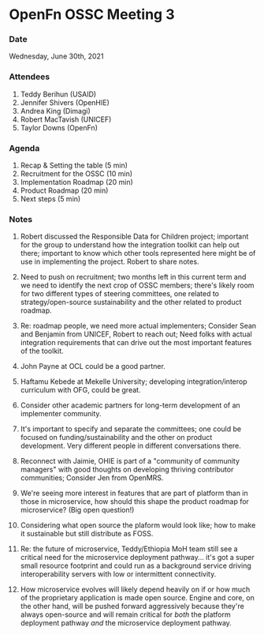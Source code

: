 # OpenFn OSSC Meeting 3

### Date

Wednesday, June 30th, 2021

### Attendees

1. Teddy Berihun (USAID)
2. Jennifer Shivers (OpenHIE)
3. Andrea King (Dimagi)
4. Robert MacTavish (UNICEF)
5. Taylor Downs (OpenFn)

### Agenda

1. Recap & Setting the table (5 min)
2. Recruitment for the OSSC (10 min)
3. Implementation Roadmap (20 min)
4. Product Roadmap (20 min)
5. Next steps (5 min)

### Notes

1. Robert discussed the Responsible Data for Children project; important for the
   group to understand how the integration toolkit can help out there; important
   to know which other tools represented here might be of use in implementing
   the project. Robert to share notes.

2. Need to push on recruitment; two months left in this current term and we need
   to identify the next crop of OSSC members; there's likely room for two
   different types of steering committees, one related to strategy/open-source
   sustainability and the other related to product roadmap.

3. Re: roadmap people, we need more actual implementers; Consider Sean and
   Benjamin from UNICEF, Robert to reach out; Need folks with actual integration
   requirements that can drive out the most important features of the toolkit.

4. John Payne at OCL could be a good partner.

5. Haftamu Kebede at Mekelle University; developing integration/interop
   curriculum with OFG, could be great.

6. Consider other academic partners for long-term development of an implementer
   community.

7. It's important to specify and separate the committees; one could be focused
   on funding/sustainability and the other on product development. Very
   different people in different conversations there.

8. Reconnect with Jaimie, OHIE is part of a "community of community managers"
   with good thoughts on developing thriving contributor communities; Consider
   Jen from OpenMRS.

9. We're seeing more interest in features that are part of platform than in
   those in microservice, how should this shape the product roadmap for
   microservice? (Big open question!)

10. Considering what open source the plaform would look like; how to make it
    sustainable but still distribute as FOSS.

11. Re: the future of microservice, Teddy/Ethiopia MoH team still see a critical
    need for the microservice deployment pathway... it's got a super small
    resource footprint and could run as a background service driving
    interoperability servers with low or intermittent connectivity.

12. How microservice evolves will likely depend heavily on if or how much of the
    proprietary application is made open source. Engine and core, on the other
    hand, will be pushed forward aggressively because they're always open-source
    and will remain critical for _both_ the platform deployment pathway _and_
    the microservice deployment pathway.